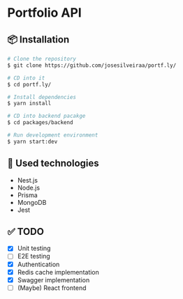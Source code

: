 # Portfolio API

## 📦 Installation

```bash
# Clone the repository
$ git clone https://github.com/josesilveiraa/portf.ly/

# CD into it
$ cd portf.ly/

# Install dependencies
$ yarn install

# CD into backend pacakge
$ cd packages/backend

# Run development environment
$ yarn start:dev
```

## 🚀 Used technologies
- Nest.js
- Node.js
- Prisma
- MongoDB
- Jest

## ✅ TODO
- [X] Unit testing
- [ ] E2E testing
- [X] Authentication
- [X] Redis cache implementation
- [X] Swagger implementation
- [ ] (Maybe) React frontend